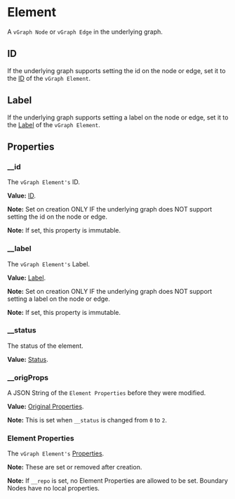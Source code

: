# Element
A `vGraph Node` or `vGraph Edge` in the underlying graph.

## ID
If the underlying graph supports setting the id on the node or edge, set it to the [ID](../definition/element-id.md) of the `vGraph Element`.

## Label
If the underlying graph supports setting a label on the node or edge, set it to the [Label](../definition/element-label.md) of the `vGraph Element`.

## Properties

### __id
The `vGraph Element's` ID.

**Value:** [ID](../definition/element-id.md).

**Note:** Set on creation ONLY IF the underlying graph does NOT support setting the id on the node or edge.

**Note:** If set, this property is immutable.

### __label
The `vGraph Element's` Label.

**Value:** [Label](../definition/element-label.md).

**Note:** Set on creation ONLY IF the underlying graph does NOT support setting a label on the node or edge.

**Note:** If set, this property is immutable.

### __status
The status of the element.

**Value:** [Status](../definition/element-status.md).

### __origProps
A JSON String of the `Element Properties` before they were modified.

**Value:** [Original Properties](../definition/element-original-properties.md).

**Note:** This is set when `__status` is changed from `0` to `2`.

### Element Properties
The `vGraph Element's` [Properties](../definition/element-properties.md).

**Note:** These are set or removed after creation.

**Note:** If `__repo` is set, no Element Properties are allowed to be set. Boundary Nodes have no local properties.